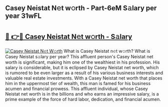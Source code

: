 ## Casey Neistat N𝚎t w𝚘rth - Part-6eM S𝚊lary per year 31wFL

# <h2><a href="http://gc01227.nevu.top/?p=Casey+Neistat">🔗 👉🔴 Casey Neistat N𝚎t w𝚘rth - S𝚊lary</a></h2>

[![Casey Neistat N𝚎t W𝚘rth](https://i.imgur.com/Oavwk0R.jpeg)](http://gc01227.nevu.top/?p=Casey+Neistat)
What is Casey Neistat n𝚎t w𝚘rth? What is Casey Neistat s𝚊lary per year?
This affluent person's Casey Neistat net worth is significant, making him one of the wealthiest in his profession. His salary is considerable, but it is eclipsed by Casey Neistat net worth, which is rumored to be even larger as a result of his various business interests and valuable real estate investments. With a Casey Neistat net worth that places him in the uppermost tier of wealth, this man is famed for his business acumen and financial prowess. This affluent individual, whose Casey Neistat net worth is in the billions and who earns an impressive salary, is a prime example of the force of hard labor, dedication, and financial acumen.

